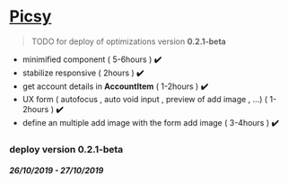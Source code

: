 # [Picsy](https://orivoir.github.io/picsy)

> TODO for deploy of optimizations version **0.2.1-beta**

- minimified component ( 5-6hours ) **✔️**
- stabilize responsive ( 2hours ) **✔️**
- get account details in **AccountItem** ( 1-2hours ) **✔️** 
- UX form ( autofocus , auto void input , preview of add image , ...) ( 1-2hours ) **✔️**
- define an multiple add image with the form add image ( 3-4hours ) **✔️**

### deploy version **0.2.1-beta**
#### *26/10/2019 - 27/10/2019*
